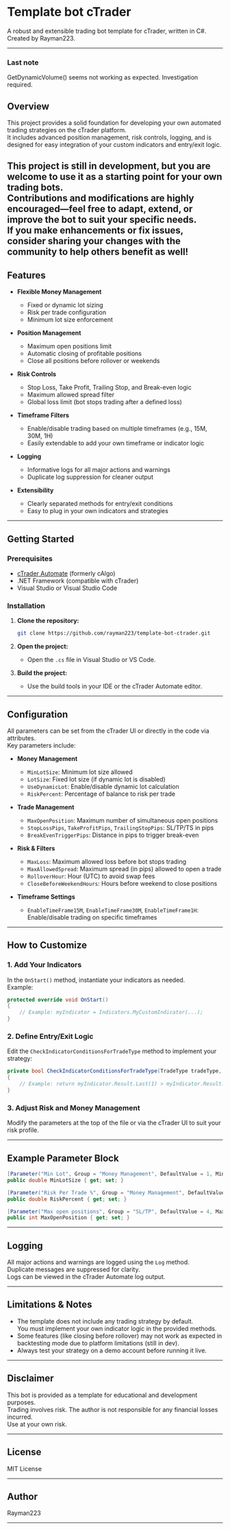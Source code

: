# Template bot cTrader

A robust and extensible trading bot template for cTrader, written in C#.  
Created by Rayman223.

---

### Last note
GetDynamicVolume() seems not working as expected. Investigation required.

## Overview

This project provides a solid foundation for developing your own automated trading strategies on the cTrader platform.  
It includes advanced position management, risk controls, logging, and is designed for easy integration of your custom indicators and entry/exit logic.

This project is still in development, but you are welcome to use it as a starting point for your own trading bots.  
Contributions and modifications are highly encouraged—feel free to adapt, extend, or improve the bot to suit your specific needs.  
If you make enhancements or fix issues, consider sharing your changes with the community to help others benefit as well!
---

## Features

- **Flexible Money Management**
  - Fixed or dynamic lot sizing
  - Risk per trade configuration
  - Minimum lot size enforcement

- **Position Management**
  - Maximum open positions limit
  - Automatic closing of profitable positions
  - Close all positions before rollover or weekends

- **Risk Controls**
  - Stop Loss, Take Profit, Trailing Stop, and Break-even logic
  - Maximum allowed spread filter
  - Global loss limit (bot stops trading after a defined loss)

- **Timeframe Filters**
  - Enable/disable trading based on multiple timeframes (e.g., 15M, 30M, 1H)
  - Easily extendable to add your own timeframe or indicator logic

- **Logging**
  - Informative logs for all major actions and warnings
  - Duplicate log suppression for cleaner output

- **Extensibility**
  - Clearly separated methods for entry/exit conditions
  - Easy to plug in your own indicators and strategies

---

## Getting Started

### Prerequisites

- [cTrader Automate](https://help.ctrader.com/ctrader-automate/) (formerly cAlgo)
- .NET Framework (compatible with cTrader)
- Visual Studio or Visual Studio Code

### Installation

1. **Clone the repository:**
   ```sh
   git clone https://github.com/rayman223/template-bot-ctrader.git
   ```

2. **Open the project:**
   - Open the `.cs` file in Visual Studio or VS Code.

3. **Build the project:**
   - Use the build tools in your IDE or the cTrader Automate editor.

---

## Configuration

All parameters can be set from the cTrader UI or directly in the code via attributes.  
Key parameters include:

- **Money Management**
  - `MinLotSize`: Minimum lot size allowed
  - `LotSize`: Fixed lot size (if dynamic lot is disabled)
  - `UseDynamicLot`: Enable/disable dynamic lot calculation
  - `RiskPercent`: Percentage of balance to risk per trade

- **Trade Management**
  - `MaxOpenPosition`: Maximum number of simultaneous open positions
  - `StopLossPips`, `TakeProfitPips`, `TrailingStopPips`: SL/TP/TS in pips
  - `BreakEvenTriggerPips`: Distance in pips to trigger break-even

- **Risk & Filters**
  - `MaxLoss`: Maximum allowed loss before bot stops trading
  - `MaxAllowedSpread`: Maximum spread (in pips) allowed to open a trade
  - `RolloverHour`: Hour (UTC) to avoid swap fees
  - `CloseBeforeWeekendHours`: Hours before weekend to close positions

- **Timeframe Settings**
  - `EnableTimeFrame15M`, `EnableTimeFrame30M`, `EnableTimeFrame1H`: Enable/disable trading on specific timeframes

---

## How to Customize

### 1. Add Your Indicators

In the `OnStart()` method, instantiate your indicators as needed.  
Example:
```csharp
protected override void OnStart()
{
    // Example: myIndicator = Indicators.MyCustomIndicator(...);
}
```

### 2. Define Entry/Exit Logic

Edit the `CheckIndicatorConditionsForTradeType` method to implement your strategy:
```csharp
private bool CheckIndicatorConditionsForTradeType(TradeType tradeType, double price, double pricePrev)
{
    // Example: return myIndicator.Result.Last(1) > myIndicator.Result.Last(2);
}
```

### 3. Adjust Risk and Money Management

Modify the parameters at the top of the file or via the cTrader UI to suit your risk profile.

---

## Example Parameter Block

```csharp
[Parameter("Min Lot", Group = "Money Management", DefaultValue = 1, MinValue = 0.01)]
public double MinLotSize { get; set; }

[Parameter("Risk Per Trade %", Group = "Money Management", DefaultValue = 1.8, MinValue = 0.1, MaxValue = 2)]
public double RiskPercent { get; set; }

[Parameter("Max open positions", Group = "SL/TP", DefaultValue = 4, MaxValue = 10, MinValue = 1, Step = 1)]
public int MaxOpenPosition { get; set; }
```

---

## Logging

All major actions and warnings are logged using the `Log` method.  
Duplicate messages are suppressed for clarity.  
Logs can be viewed in the cTrader Automate log output.

---

## Limitations & Notes

- The template does not include any trading strategy by default.  
  You must implement your own indicator logic in the provided methods.
- Some features (like closing before rollover) may not work as expected in backtesting mode due to platform limitations (still in dev).
- Always test your strategy on a demo account before running it live.

---

## Disclaimer

This bot is provided as a template for educational and development purposes.  
Trading involves risk. The author is not responsible for any financial losses incurred.  
Use at your own risk.

---

## License

MIT License

---

## Author

Rayman223

---
